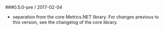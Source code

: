 ###0.5.0-pre / 2017-02-04
* separation from the core Metrics.NET library. For changes previous to this version, see the changelog of the core library.